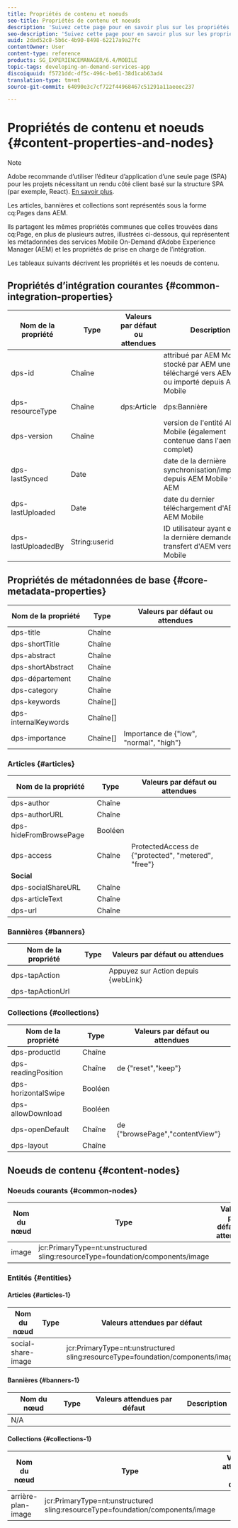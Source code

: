 ```yaml
---
title: Propriétés de contenu et noeuds
seo-title: Propriétés de contenu et noeuds
description: 'Suivez cette page pour en savoir plus sur les propriétés de contenu et les noeuds.  '
seo-description: 'Suivez cette page pour en savoir plus sur les propriétés de contenu et les noeuds.  '
uuid: 2dad52c8-5b6c-4b90-8498-62217a9a27fc
contentOwner: User
content-type: reference
products: SG_EXPERIENCEMANAGER/6.4/MOBILE
topic-tags: developing-on-demand-services-app
discoiquuid: f5721ddc-df5c-496c-be61-38d1cab63ad4
translation-type: tm+mt
source-git-commit: 64090e3c7cf722f44968467c51291a11aeeec237

---
```



# Propriétés de contenu et noeuds {#content-properties-and-nodes}

>[!NOTE]
>
>Adobe recommande d’utiliser l’éditeur d’application d’une seule page (SPA) pour les projets nécessitant un rendu côté client basé sur la structure SPA (par exemple, React). [En savoir plus](/help/sites-developing/spa-overview.md).

Les articles, bannières et collections sont représentés sous la forme cq:Pages dans AEM.

Ils partagent les mêmes propriétés communes que celles trouvées dans cq:Page, en plus de plusieurs autres, illustrées ci-dessous, qui représentent les métadonnées des services Mobile On-Demand d’Adobe Experience Manager (AEM) et les propriétés de prise en charge de l’intégration.

Les tableaux suivants décrivent les propriétés et les noeuds de contenu.

## Propriétés d’intégration courantes {#common-integration-properties}

| **Nom de la propriété** | **Type** | **Valeurs par défaut ou attendues** | **Description** |
|---|---|---|---|
| dps-id | Chaîne |  | attribué par AEM Mobile et stocké par AEM une fois téléchargé vers AEM Mobile ou importé depuis AEM Mobile |
| dps-resourceType | Chaîne | dps:Article | dps:Bannière | dps:Collection | propriété de type d&#39;entité |
| dps-version | Chaîne |  | version de l&#39;entité AEM Mobile (également contenue dans l&#39;aemm-id complet) |
| dps-lastSynced | Date |  | date de la dernière synchronisation/importation depuis AEM Mobile vers AEM |
| dps-lastUploaded | Date |  | date du dernier téléchargement d&#39;AEM vers AEM Mobile |
| dps-lastUploadedBy | String:userid |  | ID utilisateur ayant effectué la dernière demande de transfert d&#39;AEM vers AEM Mobile |

## Propriétés de métadonnées de base {#core-metadata-properties}

| Nom de la propriété | Type | Valeurs par défaut ou attendues |
|--- |--- |--- |
| dps-title | Chaîne |  |
| dps-shortTitle | Chaîne |  |
| dps-abstract | Chaîne |  |
| dps-shortAbstract | Chaîne |  |
| dps-département | Chaîne |  |
| dps-category | Chaîne |  |
| dps-keywords | Chaîne[] |  |
| dps-internalKeywords | Chaîne[] |  |
| dps-importance | Chaîne[] | Importance de {&quot;low&quot;, &quot;normal&quot;, &quot;high&quot;} |

### Articles {#articles}

| **Nom de la propriété** | **Type** | **Valeurs par défaut ou attendues** |
|---|---|---|
| dps-author | Chaîne |  |
| dps-authorURL | Chaîne |  |
| dps-hideFromBrowsePage | Booléen   |  |
| dps-access | Chaîne | ProtectedAccess de {&quot;protected&quot;, &quot;metered&quot;, &quot;free&quot;} |
| **Social** |  |  |
| dps-socialShareURL | Chaîne |  |
| dps-articleText | Chaîne |  |
| dps-url | Chaîne |  |

### Bannières {#banners}

| **Nom de la propriété** | **Type** | **Valeurs par défaut ou attendues** |
|---|---|---|
| dps-tapAction |  | Appuyez sur Action depuis {webLink} |
| dps-tapActionUrl |  |  |

### Collections {#collections}

| Nom de la propriété | Type | Valeurs par défaut ou attendues |
|--- |--- |--- |
| dps-productId | Chaîne |  |
| dps-readingPosition | Chaîne | de {&quot;reset&quot;,&quot;keep&quot;} |
| dps-horizontalSwipe | Booléen   |  |
| dps-allowDownload | Booléen   |  |
| dps-openDefault | Chaîne | de {&quot;browsePage&quot;,&quot;contentView&quot;} |
| dps-layout | Chaîne |  |

## Noeuds de contenu {#content-nodes}

### Noeuds courants {#common-nodes}

| Nom du nœud | Type | Valeurs par défaut ou attendues | Description |
--- |--- |--- |--- |
| image | jcr:PrimaryType=nt:unstructured <br> sling:resourceType=foundation/components/image |  |  |

### Entités {#entities}

#### Articles {#articles-1}

| Nom du nœud | Type | Valeurs attendues par défaut | Description |
|--- |--- |--- |--- |
| social-share-image |  | jcr:PrimaryType=nt:unstructured <br> sling:resourceType=foundation/components/image |  |

#### Bannières {#banners-1}

| Nom du nœud | Type | Valeurs attendues par défaut | Description |
|---|---|---|---|
| N/A |  |  |  |

#### Collections {#collections-1}

| Nom du nœud | Type | Valeurs attendues par défaut | Description |
|--- |--- |--- |--- |
| arrière-plan-image | jcr:PrimaryType=nt:unstructured <br> sling:resourceType=foundation/components/image |  |  |

